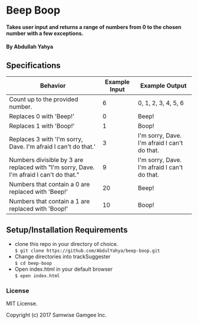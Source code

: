 # Beep Boop

#### Takes user input and returns a range of numbers from 0 to the chosen number with a few exceptions.

#### By Abdullah Yahya

## Specifications

| Behavior      | Example Input         | Example Output        |
| ------------- | ------------- | ------------- |
| Count up to the provided number.  | 6  | 0, 1, 2, 3, 4, 5, 6  |
| Replaces 0 with 'Beep!' | 0 | Beep! |
| Replaces 1 with 'Boop!' | 1 | Boop! |
| Replaces 3 with 'I'm sorry, Dave. I'm afraid I can't do that.' | 3 | I'm sorry, Dave. I'm afraid I can't do that. |
| Numbers divisible by 3 are replaced with "I'm sorry, Dave. I'm afraid I can't do that." | 9  | I'm sorry, Dave. I'm afraid I can't do that.  |
| Numbers that contain a 0 are replaced with 'Beep!' | 20  | Beep! |
| Numbers that contain a 1 are replaced with 'Boop!' | 10  | Boop! |

## Setup/Installation Requirements

* clone this repo in your directory of choice. <br />
`$ git clone https://github.com/AbdulYahya/beep-boop.git`
* Change directories into trackSuggester <br />
`$ cd beep-boop`
* Open index.html in your default browser <br />
`$ open index.html`

### License

MIT License.

Copyright (c) 2017 Samwise Gamgee Inc.
